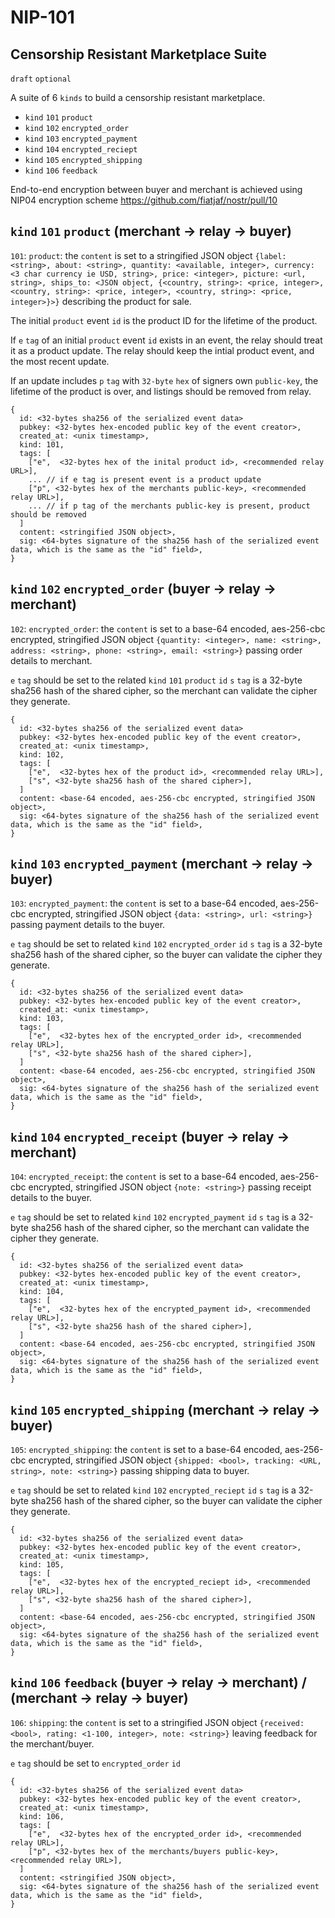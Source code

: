 NIP-101
======

Censorship Resistant Marketplace Suite
--------------------------------------

`draft` `optional`

A suite of 6 `kinds` to build a censorship resistant marketplace.

* `kind` `101` `product`
* `kind` `102` `encrypted_order`
* `kind` `103` `encrypted_payment`
* `kind` `104` `encrypted_reciept`
* `kind` `105` `encrypted_shipping`
* `kind` `106` `feedback`

End-to-end encryption between buyer and merchant is achieved using NIP04 encryption scheme https://github.com/fiatjaf/nostr/pull/10

## `kind` `101` `product` (merchant -> relay -> buyer)

`101`: `product`: the `content` is set to a stringified JSON object `{label: <string>, about: <string>, quantity: <available, integer>, currency: <3 char currency ie USD, string>, price: <integer>, picture: <url, string>, ships_to: <JSON object, {<country, string>: <price, integer>, <country, string>: <price, integer>, <country, string>: <price, integer>}>}` describing the product for sale.

The initial `product` event `id` is the product ID for the lifetime of the product. 

If `e` `tag` of an initial `product` event `id` exists in an event, the relay should treat it as a product update. The relay should keep the intial product event, and the most recent update.

If an update includes `p` `tag` with `32-byte` `hex` of signers own `public-key`, the lifetime of the product is over, and listings should be removed from relay.


    {
      id: <32-bytes sha256 of the serialized event data>
      pubkey: <32-bytes hex-encoded public key of the event creator>,
      created_at: <unix timestamp>,
      kind: 101,
      tags: [
        ["e",  <32-bytes hex of the inital product id>, <recommended relay URL>],
        ... // if e tag is present event is a product update
        ["p", <32-bytes hex of the merchants public-key>, <recommended relay URL>],
        ... // if p tag of the merchants public-key is present, product should be removed
      ]
      content: <stringified JSON object>,
      sig: <64-bytes signature of the sha256 hash of the serialized event data, which is the same as the "id" field>,
    }


## `kind` `102` `encrypted_order` (buyer -> relay -> merchant)

`102`: `encrypted_order`: the `content` is set to a base-64 encoded, aes-256-cbc encrypted, stringified JSON object `{quantity: <integer>, name: <string>, address: <string>, phone: <string>, email: <string>}` passing order details to merchant.

`e` `tag` should be set to the related `kind` `101` `product` `id`
`s` `tag` is a 32-byte sha256 hash of the shared cipher, so the merchant can validate the cipher they generate.

    {
      id: <32-bytes sha256 of the serialized event data>
      pubkey: <32-bytes hex-encoded public key of the event creator>,
      created_at: <unix timestamp>,
      kind: 102,
      tags: [
        ["e",  <32-bytes hex of the product id>, <recommended relay URL>],
        ["s", <32-byte sha256 hash of the shared cipher>],
      ]
      content: <base-64 encoded, aes-256-cbc encrypted, stringified JSON object>,
      sig: <64-bytes signature of the sha256 hash of the serialized event data, which is the same as the "id" field>,
    }

## `kind` `103` `encrypted_payment` (merchant -> relay -> buyer)

`103`: `encrypted_payment`: the `content` is set to a base-64 encoded, aes-256-cbc encrypted, stringified JSON object `{data: <string>, url: <string>}` passing payment details to the buyer.

`e` `tag` should be set to related `kind` `102` `encrypted_order` `id`
`s` `tag` is a 32-byte sha256 hash of the shared cipher, so the buyer can validate the cipher they generate.

    {
      id: <32-bytes sha256 of the serialized event data>
      pubkey: <32-bytes hex-encoded public key of the event creator>,
      created_at: <unix timestamp>,
      kind: 103,
      tags: [
        ["e",  <32-bytes hex of the encrypted_order id>, <recommended relay URL>],
        ["s", <32-byte sha256 hash of the shared cipher>],
      ]
      content: <base-64 encoded, aes-256-cbc encrypted, stringified JSON object>,
      sig: <64-bytes signature of the sha256 hash of the serialized event data, which is the same as the "id" field>,
    }

## `kind` `104` `encrypted_receipt` (buyer -> relay -> merchant)

`104`: `encrypted_receipt`: the `content` is set to a base-64 encoded, aes-256-cbc encrypted, stringified JSON object `{note: <string>}` passing receipt details to the buyer.

`e` `tag` should be set to related `kind` `102` `encrypted_payment` `id`
`s` `tag` is a 32-byte sha256 hash of the shared cipher, so the merchant can validate the cipher they generate.

    {
      id: <32-bytes sha256 of the serialized event data>
      pubkey: <32-bytes hex-encoded public key of the event creator>,
      created_at: <unix timestamp>,
      kind: 104,
      tags: [
        ["e",  <32-bytes hex of the encrypted_payment id>, <recommended relay URL>],
        ["s", <32-byte sha256 hash of the shared cipher>],
      ]
      content: <base-64 encoded, aes-256-cbc encrypted, stringified JSON object>,
      sig: <64-bytes signature of the sha256 hash of the serialized event data, which is the same as the "id" field>,
    }

## `kind` `105` `encrypted_shipping` (merchant -> relay -> buyer)

`105`: `encrypted_shipping`: the `content` is set to a base-64 encoded, aes-256-cbc encrypted, stringified JSON object `{shipped: <bool>, tracking: <URL, string>, note: <string>}` passing shipping data to buyer.

`e` `tag` should be set to related `kind` `102` `encrypted_reciept` `id`
`s` `tag` is a 32-byte sha256 hash of the shared cipher, so the buyer can validate the cipher they generate.

    {
      id: <32-bytes sha256 of the serialized event data>
      pubkey: <32-bytes hex-encoded public key of the event creator>,
      created_at: <unix timestamp>,
      kind: 105,
      tags: [
        ["e",  <32-bytes hex of the encrypted_reciept id>, <recommended relay URL>],
        ["s", <32-byte sha256 hash of the shared cipher>],
      ]
      content: <base-64 encoded, aes-256-cbc encrypted, stringified JSON object>,
      sig: <64-bytes signature of the sha256 hash of the serialized event data, which is the same as the "id" field>,
    }

## `kind` `106` `feedback` (buyer -> relay -> merchant) / (merchant -> relay -> buyer)

`106`: `shipping`: the `content` is set to a stringified JSON object `{received: <bool>, rating: <1-100, integer>, note: <string>}` leaving feedback for the merchant/buyer.

`e` `tag` should be set to `encrypted_order` `id`

    {
      id: <32-bytes sha256 of the serialized event data>
      pubkey: <32-bytes hex-encoded public key of the event creator>,
      created_at: <unix timestamp>,
      kind: 106,
      tags: [
        ["e",  <32-bytes hex of the encrypted_order id>, <recommended relay URL>],
        ["p", <32-bytes hex of the merchants/buyers public-key>, <recommended relay URL>],
      ]
      content: <stringified JSON object>,
      sig: <64-bytes signature of the sha256 hash of the serialized event data, which is the same as the "id" field>,
    }

